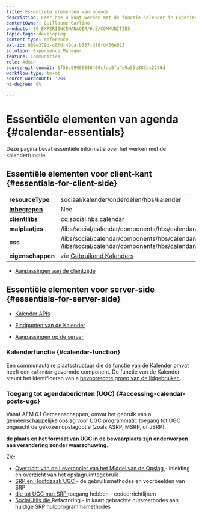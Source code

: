 ```yaml
---
title: Essentiële elementen van agenda
description: Leer hoe u kunt werken met de functie Kalender in Experience Managers. De kalender steunt de identificatie van bevoorrechte gebruikersgroepen van leden.
contentOwner: Guillaume Carlino
products: SG_EXPERIENCEMANAGER/6.5/COMMUNITIES
topic-tags: developing
content-type: reference
exl-id: 069e379d-c6fd-49ca-b337-df6fd466e023
solution: Experience Manager
feature: Communities
role: Admin
source-git-commit: 1f56c99980846400cfde8fa4e9a55e885bc2258d
workflow-type: tm+mt
source-wordcount: '204'
ht-degree: 0%

---
```


# Essentiële elementen van agenda {#calendar-essentials}

Deze pagina bevat essentiële informatie over het werken met de kalenderfunctie.

## Essentiële elementen voor client-kant {#essentials-for-client-side}

<table>
 <tbody>
  <tr>
   <td> <strong> resourceType </strong></td>
   <td>sociaal/kalender/onderdelen/hbs/kalender</td>
  </tr>
  <tr>
   <td> <a href="scf.md#add-or-include-a-communities-component"><strong> inbegrepen </strong></a></td>
   <td>Nee</td>
  </tr>
  <tr>
   <td> <a href="client-customize.md#clientlibs-for-scf"><strong> clientllibs </strong></a></td>
   <td>cq.social.hbs.calendar</td>
  </tr>
  <tr>
   <td> <strong> malplaatjes </strong></td>
   <td>/libs/social/calendar/components/hbs/calendar/calendar.hbs</td>
   <td> </td>
  </tr>
  <tr>
   <td> <strong> css </strong></td>
   <td>/libs/social/calendar/components/hbs/calendar/clientlibs/css/calendar.css<br /> /libs/social/calendar/components/hbs/calendar/clientlibs/css/jqueryui.css</td>
  </tr>
  <tr>
   <td><strong> eigenschappen</strong></td>
   <td>zie <a href="calendar.md"> Gebruikend Kalenders </a></td>
  </tr>
 </tbody>
</table>

* [Aanpassingen aan de clientzijde](client-customize.md)

## Essentiële elementen voor server-side {#essentials-for-server-side}

* [ Kalender APIs ](https://developer.adobe.com/experience-manager/reference-materials/6-5/javadoc/com/adobe/cq/social/calendar/client/api/package-summary.html)

* [ Eindpunten van de Kalender ](https://developer.adobe.com/experience-manager/reference-materials/6-5/javadoc/com/adobe/cq/social/calendar/client/endpoints/package-summary.html)

* [Aanpassingen op de server](server-customize.md)

### Kalenderfunctie {#calendar-function}

Een communautaire plaatsstructuur die de [ functie van de Kalender ](functions.md#calendar-function) omvat heeft een `calendar` gevormde component. De functie van de Kalender steunt het identificeren van a [ bevoorrechte groep van de lidgebruiker ](users.md#privileged-members-group).

### Toegang tot agendaberichten (UGC) {#accessing-calendar-posts-ugc}

Vanaf AEM 6.1 Gemeenschappen, omvat het gebruik van a [ gemeenschappelijke opslag ](working-with-srp.md) voor UGC programmatic toegang tot UGC ongeacht de gekozen opslagoptie (zoals ASRP, MSRP, of JSRP).

**de plaats en het formaat van UGC in de bewaarplaats zijn onderworpen aan verandering zonder waarschuwing**.

Zie:

* [ Overzicht van de Leverancier van het Middel van de Opslag ](srp.md) - inleiding en overzicht van het opslagruimtegebruik
* [ SRP en Hoofdzaak UGC ](srp-and-ugc.md) - de gebruiksmethodes en voorbeelden van SRP
* [ die tot UGC met SRP ](accessing-ugc-with-srp.md) toegang hebben - codeerrichtlijnen
* [ SocialUtils die ](socialutils.md) Refactoring - in kaart gebrachte nutsmethodes aan huidige SRP hulpprogrammamethodes
